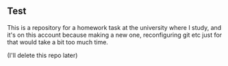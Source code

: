 ## Test
This is a repository for a homework task at the university where I study, and it's on this account because making a new one, reconfiguring git etc just for that would take a bit too much time.  
  
(I'll delete this repo later)